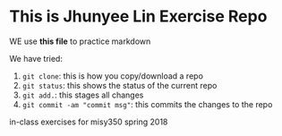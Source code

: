 # This is Jhunyee Lin Exercise Repo

WE use **this file** to practice markdown

We have tried:

1. `git clone`: this is how you copy/download a repo
2. `git status`: this shows the status of the current repo
3. `git add.`: this stages all changes
4. `git commit -am "commit msg"`: this commits the changes to the repo

in-class exercises for misy350 spring 2018
